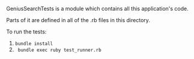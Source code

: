 GeniusSearchTests is a module which contains all this application's code.

Parts of it are defined in all of the .rb files in this directory. 

To run the tests:

  1. `bundle install`
  2. ` bundle exec ruby test_runner.rb`